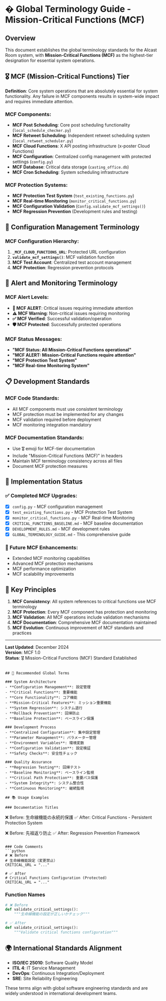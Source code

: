 # �️ Global Terminology Guide - Mission-Critical Functions (MCF)

## Overview
This document establishes the global terminology standards for the AIcast Room system, with **Mission-Critical Functions (MCF)** as the highest-tier designation for essential system operations.

## 🎖️ MCF (Mission-Critical Functions) Tier
**Definition**: Core system operations that are absolutely essential for system functionality. Any failure in MCF components results in system-wide impact and requires immediate attention.

### MCF Components:
- **MCF Post Scheduling**: Core post scheduling functionality (`local_schedule_checker.py`)
- **MCF Retweet Scheduling**: Independent retweet scheduling system (`local_retweet_scheduler.py`)  
- **MCF Cloud Functions**: X API posting infrastructure (x-poster Cloud Functions)
- **MCF Configuration**: Centralized config management with protected settings (`config.py`)
- **MCF Database**: Critical data storage (`casting_office.db`)
- **MCF Cron Scheduling**: System scheduling infrastructure

### MCF Protection Systems:
- **MCF Protection Test System** (`test_existing_functions.py`)
- **MCF Real-time Monitoring** (`monitor_critical_functions.py`)
- **MCF Configuration Validation** (`Config.validate_mcf_settings()`)
- **MCF Regression Prevention** (Development rules and testing)
## 🔧 Configuration Management Terminology

### MCF Configuration Hierarchy:
1. **`_MCF_CLOUD_FUNCTIONS_URL`**: Protected URL configuration
2. **`validate_mcf_settings()`**: MCF validation function
3. **MCF Test Account**: Centralized test account management
4. **MCF Protection**: Regression prevention protocols

## 🚨 Alert and Monitoring Terminology

### MCF Alert Levels:
- **🚨 MCF ALERT**: Critical issues requiring immediate attention
- **⚠️ MCF Warning**: Non-critical issues requiring monitoring
- **✅ MCF Verified**: Successful validation/operation
- **🛡️ MCF Protected**: Successfully protected operations

### MCF Status Messages:
- **"MCF Status: All Mission-Critical Functions operational"**
- **"MCF ALERT: Mission-Critical Functions require attention"**
- **"MCF Protection Test System"**
- **"MCF Real-time Monitoring System"**

## 📋 Development Standards

### MCF Code Standards:
- All MCF components must use consistent terminology
- MCF protection must be implemented for any changes
- MCF validation required before deployment
- MCF monitoring integration mandatory

### MCF Documentation Standards:
- Use 🎖️ emoji for MCF-tier documentation
- Include "Mission-Critical Functions (MCF)" in headers
- Maintain MCF terminology consistency across all files
- Document MCF protection measures

## 🔄 Implementation Status

### ✅ Completed MCF Upgrades:
- [x] `config.py` - MCF configuration management
- [x] `test_existing_functions.py` - MCF Protection Test System
- [x] `monitor_critical_functions.py` - MCF Real-time Monitoring
- [x] `CRITICAL_FUNCTIONS_BASELINE.md` - MCF baseline documentation
- [x] `DEVELOPMENT_RULES.md` - MCF development rules
- [x] `GLOBAL_TERMINOLOGY_GUIDE.md` - This comprehensive guide

### 🔮 Future MCF Enhancements:
- Extended MCF monitoring capabilities
- Advanced MCF protection mechanisms  
- MCF performance optimization
- MCF scalability improvements

## 🎯 Key Principles

1. **MCF Consistency**: All system references to critical functions use MCF terminology
2. **MCF Protection**: Every MCF component has protection and monitoring
3. **MCF Validation**: All MCF operations include validation mechanisms
4. **MCF Documentation**: Comprehensive MCF documentation maintained
5. **MCF Evolution**: Continuous improvement of MCF standards and practices

---

**Last Updated**: December 2024  
**Version**: MCF 1.0  
**Status**: 🎖️ Mission-Critical Functions (MCF) Standard Established
```

## 🎯 Recommended Global Terms

### System Architecture
- **Configuration Management**: 設定管理
- **Critical Functions**: 重要機能
- **Core Functionality**: コア機能
- **Mission-Critical Features**: ミッション重要機能
- **System Regression**: システム退行
- **Rollback Prevention**: 回帰防止
- **Baseline Protection**: ベースライン保護

### Development Process
- **Centralized Configuration**: 集中設定管理
- **Parameter Management**: パラメーター管理
- **Environment Variables**: 環境変数
- **Configuration Validation**: 設定検証
- **Safety Checks**: 安全性チェック

### Quality Assurance
- **Regression Testing**: 回帰テスト
- **Baseline Monitoring**: ベースライン監視
- **Critical Path Protection**: 重要パス保護
- **System Integrity**: システム整合性
- **Continuous Monitoring**: 継続監視

## 📚 Usage Examples

### Documentation Titles
```
❌ Before: 生命線機能の永続的保護
✅ After: Critical Functions - Persistent Protection System

❌ Before: 先祖返り防止
✅ After: Regression Prevention Framework
```

### Code Comments
```python
# ❌ Before
# 生命線機能設定（変更禁止）
CRITICAL_URL = "..."

# ✅ After  
# Critical Functions Configuration (Protected)
CRITICAL_URL = "..."
```

### Function Names
```python
# ❌ Before
def validate_critical_settings():
    """生命線機能の設定が正しいかチェック"""

# ✅ After
def validate_critical_settings():
    """Validate critical functions configuration"""
```

## 🌍 International Standards Alignment

- **ISO/IEC 25010**: Software Quality Model
- **ITIL 4**: IT Service Management
- **DevOps**: Continuous Integration/Deployment
- **SRE**: Site Reliability Engineering

These terms align with global software engineering standards and are widely understood in international development teams.